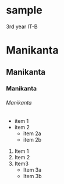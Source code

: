 # sample
3rd year IT-B 
# Manikanta
## Manikanta
### Manikanta
###### Manikanta
* item 1
* item 2 
   * item 2a
   * item 2b 
1. Item 1
2. Item 2
3. Item3
     * Item 3a
     * Item 3b

